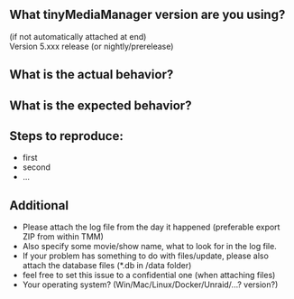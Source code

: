 ## What tinyMediaManager version are you using?  
(if not automatically attached at end)  
Version 5.xxx  release (or nightly/prerelease)


## What is the actual behavior?


## What is the expected behavior?


## Steps to reproduce:
- first
- second
- ...

## Additional
- Please attach the log file from the day it happened (preferable export ZIP from within TMM)
- Also specify some movie/show name, what to look for in the log file.
- If your problem has something to do with files/update, please also attach the database files (*.db in /data folder)
- feel free to set this issue to a confidential one (when attaching files)
- Your operating system? (Win/Mac/Linux/Docker/Unraid/...? version?)

